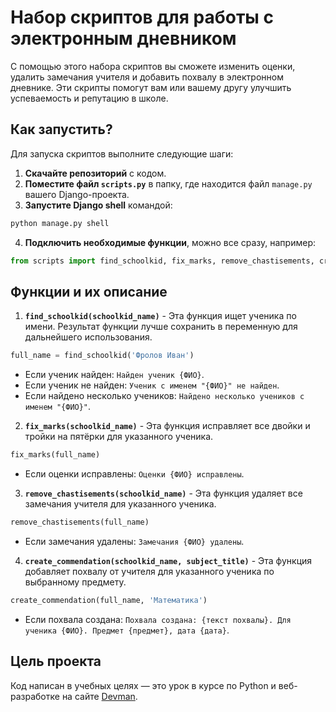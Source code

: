 # Набор скриптов для работы с электронным дневником

С помощью этого набора скриптов вы сможете изменить оценки, удалить замечания учителя и добавить похвалу в электронном дневнике. Эти скрипты помогут вам или вашему другу улучшить успеваемость и репутацию в школе.

## Как запустить?

Для запуска скриптов выполните следующие шаги:

1. **Скачайте репозиторий** с кодом.
2. **Поместите файл `scripts.py`** в папку, где находится файл `manage.py` вашего Django-проекта.
3. **Запустите Django shell** командой:
```bash
python manage.py shell
```
4. **Подключить необходимые функции**, можно все сразу, например:
```python
from scripts import find_schoolkid, fix_marks, remove_chastisements, create_commendation
```
## Функции и их описание
1. **`find_schoolkid(schoolkid_name)`** - Эта функция ищет ученика по имени. Результат функции лучше сохранить в переменную для дальнейшего использования.
```python
full_name = find_schoolkid('Фролов Иван')
```
- Если ученик найден: `Найден ученик {ФИО}`.
- Если ученик не найден: `Ученик с именем "{ФИО}" не найден`.
- Если найдено несколько учеников: `Найдено несколько учеников с именем "{ФИО}"`.
2. **`fix_marks(schoolkid_name)`** - Эта функция исправляет все двойки и тройки на пятёрки для указанного ученика.
```python
fix_marks(full_name)
```
- Если оценки исправлены: `Оценки {ФИО} исправлены`.
3. **`remove_chastisements(schoolkid_name)`** - Эта функция удаляет все замечания учителя для указанного ученика.
```python
remove_chastisements(full_name)
```
- Если замечания удалены: `Замечания {ФИО} удалены`.
4. **`create_commendation(schoolkid_name, subject_title)`** - Эта функция добавляет похвалу от учителя для указанного ученика по выбранному предмету.
```python
create_commendation(full_name, 'Математика')
```
- Если похвала создана: `Похвала создана: {текст похвалы}. Для ученика {ФИО}. Предмет {предмет}, дата {дата}`.

## Цель проекта
Код написан в учебных целях — это урок в курсе по Python и веб-разработке на сайте [Devman](https://dvmn.org/).